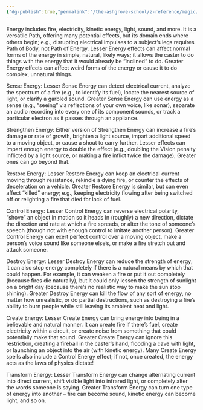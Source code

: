 ```yaml
---
{"dg-publish":true,"permalink":"/the-ashgrove-school/z-reference/magic/path-of-energy/"}
---
```


Energy includes fire, electricity, kinetic energy, light, sound, and more. It is a versatile Path, offering many potential effects, but its domain ends where others begin; e.g., disrupting electrical impulses to a subject’s legs requires Path of Body, not Path of Energy. Lesser Energy effects can affect normal forms of the energy in simple, natural, likely ways; it allows the caster to do things with the energy that it would already be “inclined” to do. Greater Energy effects can affect weird forms of the energy or cause it to do complex, unnatural things. 

Sense Energy: Lesser Sense Energy can detect electrical current, analyze the spectrum of a fire (e.g., to identify its fuel), locate the nearest source of light, or clarify a garbled sound. Greater Sense Energy can use energy as a sense (e.g., “seeing” via reflections of your own voice, like sonar), separate an audio recording into every one of its component sounds, or track a particular electron as it passes through an appliance.

Strengthen Energy: Either version of Strengthen Energy can increase a fire’s damage or rate of growth, brighten a light source, impart additional speed to a moving object, or cause a shout to carry further. Lesser effects can impart enough energy to double the effect (e.g., doubling the Vision penalty inflicted by a light source, or making a fire inflict twice the damage); Greater ones can go beyond that. 

Restore Energy: Lesser Restore Energy can keep an electrical current moving through resistance, rekindle a dying fire, or counter the effects of deceleration on a vehicle. Greater Restore Energy is similar, but can even affect “killed” energy; e.g., keeping electricity flowing after being switched off or relighting a fire that died for lack of fuel. 

Control Energy: Lesser Control Energy can reverse electrical polarity, “shove” an object in motion so it heads in (roughly) a new direction, dictate the direction and rate at which a fire spreads, or alter the tone of someone’s speech (though not with enough control to imitate another person). Greater Control Energy can exert perfect control over a moving object, make a person’s voice sound like someone else’s, or make a fire stretch out and attack someone. 

Destroy Energy: Lesser Destroy Energy can reduce the strength of energy; it can also stop energy completely if there is a natural means by which that could happen. For example, it can weaken a fire or put it out completely (because fires die naturally), but it could only lessen the strength of sunlight on a bright day (because there’s no realistic way to make the sun stop shining). Greater Destroy Energy can kill the flow of any sort of energy, no matter how unrealistic, or do partial destructions, such as destroying a fire’s ability to burn people while still leaving its ambient heat and light. 

Create Energy: Lesser Create Energy can bring energy into being in a believable and natural manner. It can create fire if there’s fuel, create electricity within a circuit, or create noise from something that could potentially make that sound. Greater Create Energy can ignore this restriction, creating a fireball in the caster’s hand, flooding a cave with light, or launching an object into the air (with kinetic energy). Many Create Energy spells also include a Control Energy effect; if not, once created, the energy acts as the laws of physics dictate! 

Transform Energy: Lesser Transform Energy can change alternating current into direct current, shift visible light into infrared light, or completely alter the words someone is saying. Greater Transform Energy can turn one type of energy into another – fire can become sound, kinetic energy can become light, and so on.